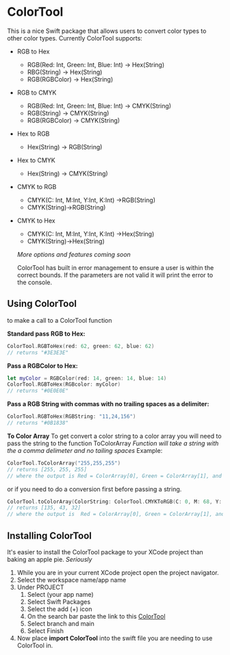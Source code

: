 # ColorTool
This is a nice Swift package that allows users to convert color types to other color types.
Currently ColorTool supports: 

* RGB to Hex
    * RGB(Red: Int, Green: Int, Blue: Int) -> Hex(String)
    * RBG(String) -> Hex(String)
    * RGB(RGBColor) -> Hex(String)
* RGB to CMYK
    * RGB(Red: Int, Green: Int, Blue: Int) -> CMYK(String)
    * RGB(String) -> CMYK(String)
    * RGB(RGBColor) -> CMYK(String)
* Hex to RGB
    * Hex(String) -> RGB(String)
* Hex to CMYK
    * Hex(String) -> CMYK(String)
* CMYK to RGB
    * CMYK(C: Int, M:Int, Y:Int, K:Int) ->RGB(String)
    * CMYK(String)->RGB(String)
* CMYK to Hex
    * CMYK(C: Int, M:Int, Y:Int, K:Int) ->Hex(String)
    * CMYK(String)->Hex(String)
 
    *More options and features coming soon*
    
    ColorTool has built in error management to ensure a user is within the correct bounds. If the parameters are not valid it will print the error to the console.

## Using ColorTool
to make a call to a ColorTool function

 **Standard pass RGB to Hex:**
```swift
ColorTool.RGBToHex(red: 62, green: 62, blue: 62) 
// returns "#3E3E3E"
```
**Pass a RGBColor to Hex:**
```swift
let myColor = RGBColor(red: 14, green: 14, blue: 14)
ColorTool.RGBToHex(RGBcolor: myColor) 
// returns "#0E0E0E"
```
**Pass a RGB String with commas with no trailing spaces as a delimiter:**
```swift
ColorTool.RGBToHex(RGBString: "11,24,156")
// returns "#0B1838"
```
**To Color Array**
To get convert a color string to a color array you will need to pass the string to the function ToColorArray
    *Function will take a string with the a comma delimeter and no tailing spaces*
    Example:
```swift
ColorTool.ToColorArray("255,255,255") 
// returns [255, 255, 255]
// where the output is Red = ColorArray[0], Green = ColorArray[1], and Blue = ColorArray[2]
```
or if you need to do a conversion first before passing a string.
```swift
ColorTool.toColorAray(ColorString: ColorTool.CMYKToRGB(C: 0, M: 68, Y: 76, K: 47))
// returns [135, 43, 32]
// where the output is  Red = ColorArray[0], Green = ColorArray[1], and Blue = ColorArray[2]
```
## Installing ColorTool
It's easier to install the ColorTool package to your XCode project than baking an apple pie. *Seriously*
1. While you are in your current XCode project open the project navigator.
2. Select the workspace name/app name
3. Under PROJECT
    1. Select (your app name)
    2. Select Swift Packages
    3. Select the add (+) icon
    4. On the search bar paste the link to this [ColorTool](https://github.com/JerShipman/ColorTool.git)
    5. Select branch and main
    6. Select Finish
4. Now place **import ColorTool** into the swift file you are needing to use ColorTool in.

